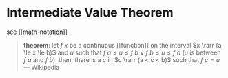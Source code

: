 # Intermediate Value Theorem

see [[math-notation]]

> **theorem**: let $f\ x$ be a continuous [[function]] on the interval $x \rarr (a \le x \le b)$ and $u$ such that $f\ a \le u \le f\ b \lor f\ b \le u \le f\ a$ ($u$ is between $f\ a$ and $f\ b$). then, there is a $c$ in $c \rarr (a < c < b)$ such that $f\ c = u$ &mdash; Wikipedia
